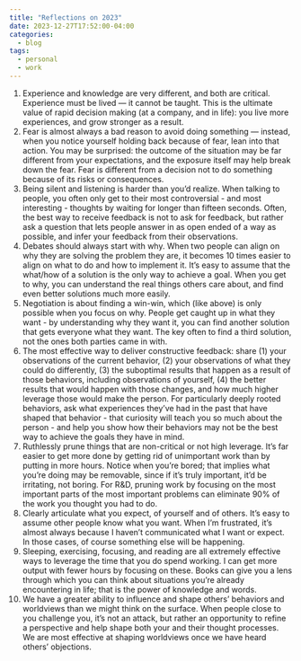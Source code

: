 ```yaml
---
title: "Reflections on 2023"
date: 2023-12-27T17:52:00-04:00
categories:
  - blog
tags:
  - personal
  - work
---
```


1. Experience and knowledge are very different, and both are critical. Experience must be lived — it cannot be taught. This is the ultimate value of rapid decision making (at a company, and in life): you live more experiences, and grow stronger as a result. 
2. Fear is almost always a bad reason to avoid doing something — instead, when you notice yourself holding back because of fear, lean into that action. You may be surprised: the outcome of the situation may be far different from your expectations, and the exposure itself may help break down the fear. Fear is different from a decision not to do something because of its risks or consequences. 
3. Being silent and listening is harder than you’d realize. When talking to people, you often only get to their most controversial - and most interesting - thoughts by waiting for longer than fifteen seconds. Often, the best way to receive feedback is not to ask for feedback, but rather ask a question that lets people answer in as open ended of a way as possible, and infer your feedback from their observations. 
4. Debates should always start with why. When two people can align on why they are solving the problem they are, it becomes 10 times easier to align on what to do and how to implement it. It’s easy to assume that the what/how of a solution is the only way to achieve a goal. When you get to why, you can understand the real things others care about, and find even better solutions much more easily. 
5. Negotiation is about finding a win-win, which (like above) is only possible when you focus on why. People get caught up in what they want - by understanding why they want it, you can find another solution that gets everyone what they want. The key often to find a third solution, not the ones both parties came in with.
6. The most effective way to deliver constructive feedback: share (1) your observations of the current behavior, (2) your observations of what they could do differently, (3) the suboptimal results that happen as a result of those behaviors, including observations of yourself, (4) the better results that would happen with those changes, and how much higher leverage those would make the person. For particularly deeply rooted behaviors, ask what experiences they’ve had in the past that have shaped that behavior - that curiosity will teach you so much about the person - and help you show how their behaviors may not be the best way to achieve the goals they have in mind. 
7. Ruthlessly prune things that are non-critical or not high leverage. It’s far easier to get more done by getting rid of unimportant work than by putting in more hours. Notice when you’re bored; that implies what you’re doing may be removable, since if it’s truly important, it’d be irritating, not boring. For R&D, pruning work by focusing on the most important parts of the most important problems can eliminate 90% of the work you thought you had to do. 
8. Clearly articulate what you expect, of yourself and of others. It’s easy to assume other people know what you want. When I’m frustrated, it’s almost always because I haven’t communicated what I want or expect. In those cases, of course something else will be happening. 
9. Sleeping, exercising, focusing, and reading are all extremely effective ways to leverage the time that you do spend working. I can get more output with fewer hours by focusing on these. Books can give you a lens through which you can think about situations you’re already encountering in life; that is the power of knowledge and words. 
10. We have a greater ability to influence and shape others’ behaviors and worldviews than we might think on the surface. When people close to you challenge you, it’s not an attack, but rather an opportunity to refine a perspective and help shape both your and their thought processes. We are most effective at shaping worldviews once we have heard others’ objections. 
